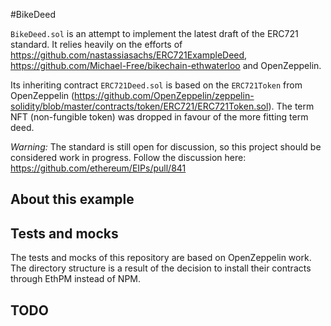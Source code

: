 #BikeDeed

`BikeDeed.sol` is an attempt to implement the latest draft of the ERC721 standard. It relies heavily on the efforts of https://github.com/nastassiasachs/ERC721ExampleDeed, https://github.com/Michael-Free/bikechain-ethwaterloo and OpenZeppelin.

Its inheriting contract `ERC721Deed.sol` is based on the `ERC721Token` from OpenZeppelin (https://github.com/OpenZeppelin/zeppelin-solidity/blob/master/contracts/token/ERC721/ERC721Token.sol). The term NFT (non-fungible token) was dropped in favour of the more fitting term deed.

*Warning:* The standard is still open for discussion, so this project should be considered work in progress. Follow the discussion here: https://github.com/ethereum/EIPs/pull/841

## About this example


## Tests and mocks

The tests and mocks of this repository are based on OpenZeppelin work. The directory structure is a result of the decision to install their contracts through EthPM instead of NPM.

## TODO



